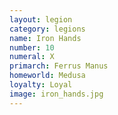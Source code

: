 ```yaml
---
layout: legion
category: legions
name: Iron Hands
number: 10
numeral: X
primarch: Ferrus Manus
homeworld: Medusa
loyalty: Loyal
image: iron_hands.jpg
---
```

